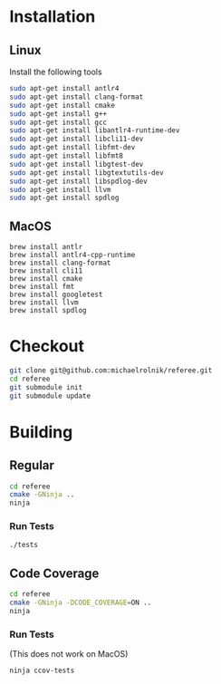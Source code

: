 # Installation

## Linux
Install the following tools
```bash
sudo apt-get install antlr4
sudo apt-get install clang-format
sudo apt-get install cmake
sudo apt-get install g++
sudo apt-get install gcc
sudo apt-get install libantlr4-runtime-dev
sudo apt-get install libcli11-dev
sudo apt-get install libfmt-dev
sudo apt-get install libfmt8
sudo apt-get install libgtest-dev
sudo apt-get install libgtextutils-dev
sudo apt-get install libspdlog-dev
sudo apt-get install llvm
sudo apt-get install spdlog
```

## MacOS
```
brew install antlr 
brew install antlr4-cpp-runtime
brew install clang-format
brew install cli11
brew install cmake
brew install fmt
brew install googletest
brew install llvm
brew install spdlog
```


# Checkout
```bash
git clone git@github.com:michaelrolnik/referee.git
cd referee
git submodule init
git submodule update
```

# Building
## Regular
```bash
cd referee
cmake -GNinja ..
ninja
```
### Run Tests
```bash
./tests
```

## Code Coverage
```bash
cd referee
cmake -GNinja -DCODE_COVERAGE=ON ..
ninja
```

### Run Tests
(This does not work on MacOS)
```bash
ninja ccov-tests
```
